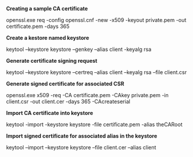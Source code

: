 **Creating a sample CA certificate**

openssl.exe req -config openssl.cnf -new -x509 -keyout private.pem -out certificate.pem -days 365


**Create a kestore named keystore**

keytool –keystore keystore –genkey –alias client -keyalg rsa


**Generate certificate signing request**

keytool –keystore keystore –certreq –alias client –keyalg rsa –file client.csr


**Generate signed certificate for associated CSR**

openssl.exe x509 -req -CA certificate.pem -CAkey private.pem -in client.csr -out client.cer -days 365 -CAcreateserial


**Import CA certificate into keystore**

keytool -import -keystore keystore -file certificate.pem -alias theCARoot


**Import signed certificate for associated alias in the keystore**

keytool –import –keystore keystore –file client.cer –alias client